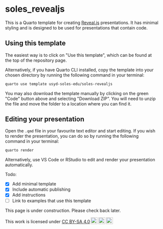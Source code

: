 # soles_revealjs

This is a Quarto template for creating [Reveal.js](https://revealjs.com/#/) presentations. It has minimal styling and is designed to be used for presentations that contain code.

## Using this template

The easiest way is to click on "Use this template", which can be found at the top of the repository page.

Alternatively, if you have Quarto CLI installed, copy the template into your chosen directory by running the following command in your terminal:

```sh
quarto use template usyd-soles-edu/soles-revealjs
```

You may also download the template manually by clicking on the green "Code" button above and selecting "Download ZIP". You will need to unzip the file and move the folder to a location where you can find it.

## Editing your presentation

Open the `.qmd` file in your favourite text editor and start editing. If you wish to render the presentation, you can do so by running the following command in your terminal:

```sh
quarto render
```

Alternatively, use VS Code or RStudio to edit and render your presentation automatically.

Todo:

- [x] Add minimal template
- [x] Include automatic publishing
- [x] Add instructions
- [ ] Link to examples that use this template

This page is under construction. Please check back later.

<p xmlns:cc="http://creativecommons.org/ns#" >This work is licensed under <a href="http://creativecommons.org/licenses/by-sa/4.0/?ref=chooser-v1" target="_blank" rel="license noopener noreferrer" style="display:inline-block;">CC BY-SA 4.0<img style="height:22px!important;margin-left:3px;vertical-align:text-bottom;" src="https://mirrors.creativecommons.org/presskit/icons/cc.svg?ref=chooser-v1"><img style="height:22px!important;margin-left:3px;vertical-align:text-bottom;" src="https://mirrors.creativecommons.org/presskit/icons/by.svg?ref=chooser-v1"><img style="height:22px!important;margin-left:3px;vertical-align:text-bottom;" src="https://mirrors.creativecommons.org/presskit/icons/sa.svg?ref=chooser-v1"></a></p>
